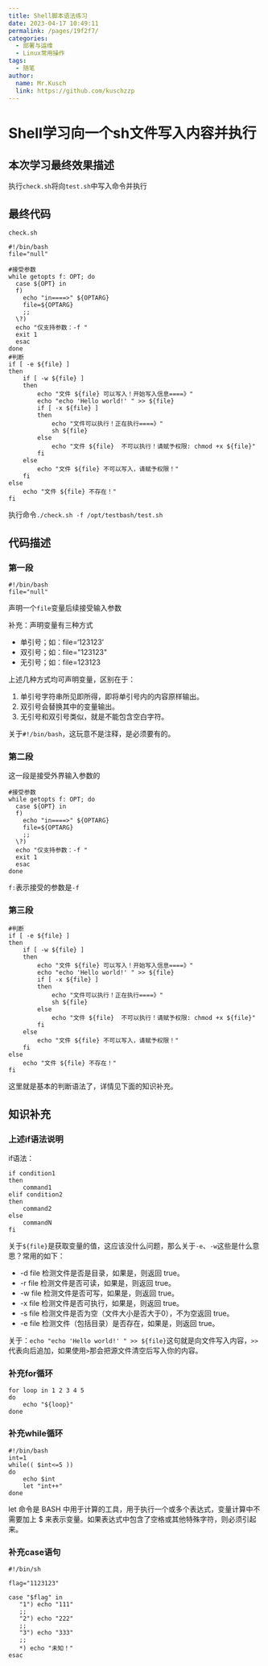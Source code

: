 ```yaml
---
title: Shell脚本语法练习
date: 2023-04-17 10:49:11
permalink: /pages/19f2f7/
categories:
  - 部署与运维
  - Linux常用操作
tags:
  - 随笔
author: 
  name: Mr.Kusch
  link: https://github.com/kuschzzp
---
```


# Shell学习向一个sh文件写入内容并执行

## 本次学习最终效果描述

执行`check.sh`将向`test.sh`中写入命令并执行

## 最终代码

`check.sh`

```shell
#!/bin/bash
file="null"

#接受参数
while getopts f: OPT; do
  case ${OPT} in
  f)
    echo "in====>" ${OPTARG} 
    file=${OPTARG}
    ;;
  \?)
  echo "仅支持参数：-f "
  exit 1
  esac
done
#判断
if [ -e ${file} ]
then
    if [ -w ${file} ]
    then
        echo "文件 ${file} 可以写入！开始写入信息====》"
        echo "echo 'Hello world!' " >> ${file}
        if [ -x ${file} ]
        then
            echo "文件可以执行！正在执行====》" 
            sh ${file}
        else
            echo "文件 ${file}  不可以执行！请赋予权限: chmod +x ${file}"
        fi
    else
        echo "文件 ${file} 不可以写入，请赋予权限！"
    fi
else
    echo "文件 ${file} 不存在！"
fi
```

执行命令`./check.sh -f /opt/testbash/test.sh`

## 代码描述

### 第一段

```shell
#!/bin/bash
file="null"
```

声明一个`file`变量后续接受输入参数

补充：声明变量有三种方式

- 单引号；如：file=‘123123’
- 双引号；如：file="123123"
- 无引号；如：file=123123

上述几种方式均可声明变量，区别在于：

1. 单引号字符串所见即所得，即将单引号内的内容原样输出。
2. 双引号会替换其中的变量输出。
3. 无引号和双引号类似，就是不能包含空白字符。

关于`#!/bin/bash`，这玩意不是注释，是必须要有的。

### 第二段

这一段是接受外界输入参数的

```shell
#接受参数
while getopts f: OPT; do
  case ${OPT} in
  f)
    echo "in====>" ${OPTARG} 
    file=${OPTARG}
    ;;
  \?)
  echo "仅支持参数：-f "
  exit 1
  esac
done
```

`f:`表示接受的参数是`-f`

### 第三段

```shell
#判断
if [ -e ${file} ]
then
    if [ -w ${file} ]
    then
        echo "文件 ${file} 可以写入！开始写入信息====》"
        echo "echo 'Hello world!' " >> ${file}
        if [ -x ${file} ]
        then
            echo "文件可以执行！正在执行====》" 
            sh ${file}
        else
            echo "文件 ${file}  不可以执行！请赋予权限: chmod +x ${file}"
        fi
    else
        echo "文件 ${file} 不可以写入，请赋予权限！"
    fi
else
    echo "文件 ${file} 不存在！"
fi
```

这里就是基本的判断语法了，详情见下面的知识补充。

## 知识补充

### 上述if语法说明

if语法：

```shell
if condition1
then
    command1
elif condition2 
then 
    command2
else
    commandN
fi
```

关于`${file}`是获取变量的值，这应该没什么问题，那么关于`-e`、`-w`这些是什么意思？常用的如下：

- -d file	检测文件是否是目录，如果是，则返回 true。
- -r file	检测文件是否可读，如果是，则返回 true。
- -w file	检测文件是否可写，如果是，则返回 true。
- -x file	检测文件是否可执行，如果是，则返回 true。
- -s file	检测文件是否为空（文件大小是否大于0），不为空返回 true。
- -e file	检测文件（包括目录）是否存在，如果是，则返回 true。



关于：`echo "echo 'Hello world!' " >> ${file}`这句就是向文件写入内容，`>>`代表向后追加，如果使用`>`那会把源文件清空后写入你的内容。

### 补充for循环

```shell
for loop in 1 2 3 4 5
do
    echo "${loop}"
done
```

### 补充while循环

```shell
#!/bin/bash
int=1
while(( $int<=5 ))
do
    echo $int
    let "int++"
done
```

let 命令是 BASH 中用于计算的工具，用于执行一个或多个表达式，变量计算中不需要加上 $ 来表示变量。如果表达式中包含了空格或其他特殊字符，则必须引起来。

### 补充case语句

```shell
#!/bin/sh

flag="1123123"

case "$flag" in
   "1") echo "111"
   ;;
   "2") echo "222"
   ;;
   "3") echo "333"
   ;;
   *) echo "未知！"
esac
```
